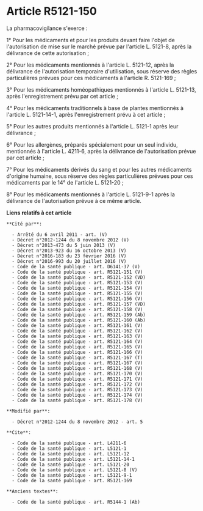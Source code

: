 # Article R5121-150

La pharmacovigilance s'exerce : 

1° Pour les médicaments et pour les produits devant faire l'objet de l'autorisation de mise sur le marché prévue par
l'article L. 5121-8, après la délivrance de cette autorisation ; 

2° Pour les médicaments mentionnés à l'article L. 5121-12, après la délivrance de l'autorisation temporaire d'utilisation,
sous réserve des règles particulières prévues pour ces médicaments à l'article R. 5121-169 ; 

3° Pour les médicaments homéopathiques mentionnés à l'article L. 5121-13, après l'enregistrement prévu par cet article ; 

4° Pour les médicaments traditionnels à base de plantes mentionnés à l'article L. 5121-14-1, après l'enregistrement prévu à
cet article ; 

5° Pour les autres produits mentionnés à l'article L. 5121-1 après leur délivrance ; 

6° Pour les allergènes, préparés spécialement pour un seul individu, mentionnés à l'article L. 4211-6, après la délivrance de
l'autorisation prévue par cet article ; 

7° Pour les médicaments dérivés du sang et pour les autres médicaments d'origine humaine, sous réserve des règles
particulières prévues pour ces médicaments par le 14° de l'article L. 5121-20 ; 

8° Pour les médicaments mentionnés à l'article L. 5121-9-1 après la délivrance de l'autorisation prévue à ce même article.

**Liens relatifs à cet article**

	**Cité par**:

	  - Arrêté du 6 avril 2011 - art. (V)
	  - Décret n°2012-1244 du 8 novembre 2012 (V)
	  - Décret n°2013-473 du 5 juin 2013 (V)
	  - Décret n°2013-923 du 16 octobre 2013 (V)
	  - Décret n°2016-183 du 23 février 2016 (V)
	  - Décret n°2016-993 du 20 juillet 2016 (V)
	  - Code de la santé publique - art. D6141-37 (V)
	  - Code de la santé publique - art. R5121-151 (V)
	  - Code de la santé publique - art. R5121-152 (VD)
	  - Code de la santé publique - art. R5121-153 (V)
	  - Code de la santé publique - art. R5121-154 (V)
	  - Code de la santé publique - art. R5121-155 (V)
	  - Code de la santé publique - art. R5121-156 (V)
	  - Code de la santé publique - art. R5121-157 (VD)
	  - Code de la santé publique - art. R5121-158 (V)
	  - Code de la santé publique - art. R5121-159 (Ab)
	  - Code de la santé publique - art. R5121-160 (Ab)
	  - Code de la santé publique - art. R5121-161 (V)
	  - Code de la santé publique - art. R5121-162 (V)
	  - Code de la santé publique - art. R5121-163 (V)
	  - Code de la santé publique - art. R5121-164 (V)
	  - Code de la santé publique - art. R5121-165 (V)
	  - Code de la santé publique - art. R5121-166 (V)
	  - Code de la santé publique - art. R5121-167 (T)
	  - Code de la santé publique - art. R5121-167 (V)
	  - Code de la santé publique - art. R5121-168 (V)
	  - Code de la santé publique - art. R5121-170 (V)
	  - Code de la santé publique - art. R5121-171 (V)
	  - Code de la santé publique - art. R5121-172 (V)
	  - Code de la santé publique - art. R5121-173 (V)
	  - Code de la santé publique - art. R5121-174 (V)
	  - Code de la santé publique - art. R5121-178 (V)

	**Modifié par**:

	  - Décret n°2012-1244 du 8 novembre 2012 - art. 5

	**Cite**:

	  - Code de la santé publique - art. L4211-6
	  - Code de la santé publique - art. L5121-1
	  - Code de la santé publique - art. L5121-12
	  - Code de la santé publique - art. L5121-14-1
	  - Code de la santé publique - art. L5121-20
	  - Code de la santé publique - art. L5121-8 (V)
	  - Code de la santé publique - art. L5121-9-1
	  - Code de la santé publique - art. R5121-169

	**Anciens textes**:

	  - Code de la santé publique - art. R5144-1 (Ab)
